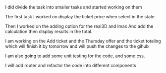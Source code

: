 I did divide the task into smaller tasks and started working on them

The first task I worked on display the ticket price when select in the state

Then I worked on the adding option for the real3D and Imax
And add the calculation then display results in the total.

I am working on the Add ticket and the Thursday offer and the ticket totaling which will finish it by tomorrow and will push the changes to the gihub

I am also going to add some unit testing for the code, and some css.

I will add router and refactor the code into different components
